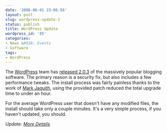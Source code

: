 ```yaml
---
date: '2006-06-01 23:06:56'
layout: post
slug: wordpress-update-2
status: publish
title: WordPress Update
wordpress_id: '85'
categories:
- News &#038; Events
- Software
tags:
- WordPress
---
```


The [WordPress](http://wordpress.org/) team has [released 2.0.3](http://wordpress.org/development/2006/06/wordpress-203/) of the massively popular blogging software. The primary reason is a security fix, but also includes a few performance tweaks. The install process was fairly painless thanks to the work of [Mark Jaquith](http://markjaquith.wordpress.com/2006/06/01/wordpress-203-upgrade-changed-files-zip-changes-diff-changed-files-list/), using the provided patch reduced the total upgrade time to under an hour.

For the average WordPress user that doesn't have any modified files, the install should take only a couple minutes. It's a very simple process, if you haven't updated, you should. 

_Update: [More Details
](http://asymptomatic.net/2006/06/01/2370/what-is-all-this-nonce-sense/)_
